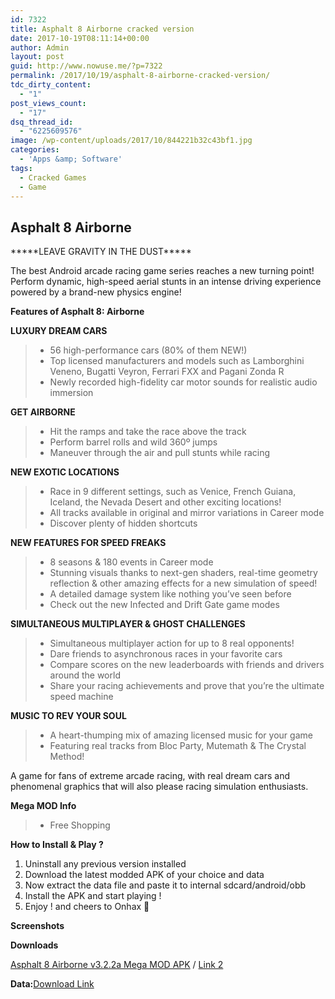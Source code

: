```yaml
---
id: 7322
title: Asphalt 8 Airborne cracked version
date: 2017-10-19T08:11:14+00:00
author: Admin
layout: post
guid: http://www.nowuse.me/?p=7322
permalink: /2017/10/19/asphalt-8-airborne-cracked-version/
tdc_dirty_content:
  - "1"
post_views_count:
  - "17"
dsq_thread_id:
  - "6225609576"
image: /wp-content/uploads/2017/10/844221b32c43bf1.jpg
categories:
  - 'Apps &amp; Software'
tags:
  - Cracked Games
  - Game
---
```

<h2><strong>Asphalt 8 Airborne</strong></h2>
*****LEAVE GRAVITY IN THE DUST*****

The best Android arcade racing game series reaches a new turning point! Perform dynamic, high-speed aerial stunts in an intense driving experience powered by a brand-new physics engine!

<strong>Features of Asphalt 8: Airborne</strong>

<strong>LUXURY DREAM CARS</strong>
<blockquote>
<ul>
 	<li>56 high-performance cars (80% of them NEW!)</li>
 	<li>Top licensed manufacturers and models such as Lamborghini Veneno, Bugatti Veyron, Ferrari FXX and Pagani Zonda R</li>
 	<li>Newly recorded high-fidelity car motor sounds for realistic audio immersion</li>
</ul>
</blockquote>
<strong>GET <span class="posthilit">AIRBORNE</span></strong>
<blockquote>
<ul>
 	<li>Hit the ramps and take the race above the track</li>
 	<li>Perform barrel rolls and wild 360º jumps</li>
 	<li>Maneuver through the air and pull stunts while racing</li>
</ul>
</blockquote>
<strong>NEW EXOTIC LOCATIONS</strong>
<blockquote>
<ul>
 	<li>Race in 9 different settings, such as Venice, French Guiana, Iceland, the Nevada Desert and other exciting locations!</li>
 	<li>All tracks available in original and mirror variations in Career mode</li>
 	<li>Discover plenty of hidden shortcuts</li>
</ul>
</blockquote>
<strong>NEW FEATURES FOR SPEED FREAKS</strong>
<blockquote>
<ul>
 	<li><span class="posthilit">8</span> seasons &amp; 180 events in Career mode</li>
 	<li>Stunning visuals thanks to next-gen shaders, real-time geometry reflection &amp; other amazing effects for a new simulation of speed!</li>
 	<li>A detailed damage system like nothing you’ve seen before</li>
 	<li>Check out the new Infected and Drift Gate game modes</li>
</ul>
</blockquote>
<strong>SIMULTANEOUS MULTIPLAYER &amp; GHOST CHALLENGES</strong>
<blockquote>
<ul>
 	<li>Simultaneous multiplayer action for up to <span class="posthilit">8</span> real opponents!</li>
 	<li>Dare friends to asynchronous races in your favorite cars</li>
 	<li>Compare scores on the new leaderboards with friends and drivers around the world</li>
 	<li>Share your racing achievements and prove that you’re the ultimate speed machine</li>
</ul>
</blockquote>
<strong>MUSIC TO REV YOUR SOUL</strong>
<blockquote>
<ul>
 	<li>A heart-thumping mix of amazing licensed music for your game</li>
 	<li>Featuring real tracks from Bloc Party, Mutemath &amp; The Crystal Method!</li>
</ul>
</blockquote>
A game for fans of extreme arcade racing, with real dream cars and phenomenal graphics that will also please racing simulation enthusiasts.

<strong>Mega MOD Info</strong>
<blockquote>
<ul>
 	<li>Free Shopping</li>
</ul>
</blockquote>
<strong>How to Install &amp; Play ?</strong>
<ol>
 	<li>Uninstall any previous version installed</li>
 	<li>Download the latest modded APK of your choice and data</li>
 	<li>Now extract the data file and paste it to internal sdcard/android/obb</li>
 	<li>Install the APK and start playing !</li>
 	<li>Enjoy ! and cheers to Onhax 🙂</li>
</ol>
<strong>Screenshots</strong>

<strong>Downloads</strong>

<a href="https://uplod.cc/4utibap8cpls" target="_blank" rel="noopener">Asphalt 8 Airborne v3.2.2a Mega MOD APK</a> / <a href="https://dailyuploads.net/2lxcs9fhylnw" target="_blank" rel="noopener">Link 2</a>

<strong>Data:</strong><a href="https://dailyuploads.net/dmae1n3gtbey" target="_blank" rel="noopener">Download Link</a>